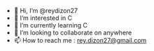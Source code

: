 - 👋 Hi, I’m @reydizon27
- 👀 I’m interested in C
- 🌱 I’m currently learning C
- 💞️ I’m looking to collaborate on anywhere
- 📫 How to reach me : rey.dizon27@gmail.com

<!---
reydizon27/reydizon27 is a ✨ special ✨ repository because its `README.md` (this file) appears on your GitHub profile.
You can click the Preview link to take a look at your changes.
--->
